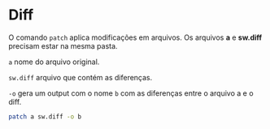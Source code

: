 # Diff

O comando `patch` aplica modificações em arquivos. Os arquivos **a** e **sw.diff** precisam estar na mesma pasta.

`a` nome do arquivo original.

`sw.diff` arquivo que contém as diferenças.

`-o` gera um output com o nome `b` com as diferenças entre o arquivo a e o diff.

```bash
patch a sw.diff -o b
```